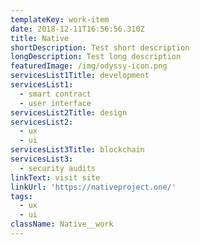 ```yaml
---
templateKey: work-item
date: 2018-12-11T16:56:56.310Z
title: Native
shortDescription: Test short description
longDescription: Test long description
featuredImage: /img/odyssy-icon.png
servicesList1Title: development
servicesList1:
  - smart contract
  - user interface
servicesList2Title: design
servicesList2:
  - ux
  - ui
servicesList3Title: blockchain
servicesList3:
  - security audits
linkText: visit site
linkUrl: 'https://nativeproject.one/'
tags:
  - ux
  - ui
className: Native__work
---
```

